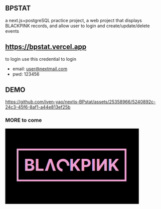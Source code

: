 ## BPSTAT
a next.js+postgreSQL practice project, a web project that displays BLACKPINK records, and allow user to login and create/update/delete events

## https://bpstat.vercel.app
to login use this credential to login
- email: user@nextmail.com
- pwd: 123456

## DEMO

https://github.com/iven-yao/nextjs-BPstat/assets/25358966/5240892c-24c3-45f6-8af1-a44e813ef25b

### MORE to come
<img src="./public/bp-spinner.gif" alt="bp-spinner"/>
